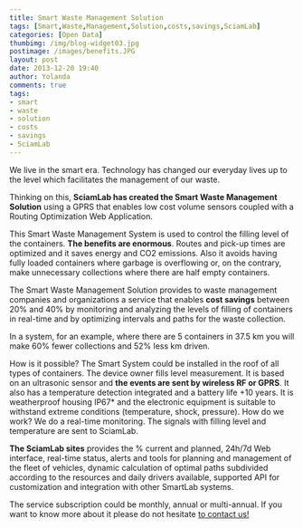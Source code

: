 ```yaml
---
title: Smart Waste Management Solution
tags: [Smart,Waste,Management,Solution,costs,savings,SciamLab]
categories: [Open Data]
thumbimg: /img/blog-widget03.jpg
postimage: /images/benefits.JPG
layout: post
date: 2013-12-20 19:40
author: Yolanda
comments: true
tags:
- smart
- waste
- solution
- costs
- savings
- SciamLab
---
```

We live in the smart era. Technology has changed our everyday lives up to the level which facilitates the management of our waste.

Thinking on this, **SciamLab has created the Smart Waste Management Solution** using a GPRS that enables low cost volume sensors coupled with a Routing Optimization Web Application.

This Smart Waste Management System is used to control the filling level of the containers. **The benefits are enormous**. Routes and pick-up times are optimized and it saves energy and CO2 emissions. Also it avoids having fully loaded containers where garbage is overflowing or, on the contrary, make unnecessary collections where there are half empty containers.

The Smart Waste Management Solution provides to waste management companies and organizations a service that enables **cost savings** between 20% and 40% by monitoring and analyzing the levels of filling of containers in real-time and by optimizing intervals and paths for the waste collection. 

In a system, for an example, where there are 5 containers in 37.5 km you will make 60% fewer collections and 52% less km driven. 

How is it possible? The Smart System could be installed in the roof of all types of containers. The device owner fills level measurement. It is based on an ultrasonic sensor and **the events are sent by wireless RF or GPRS**. It also has a temperature detection integrated and a battery life +10 years. It is weatherproof housing IP67* and the electronic equipment is suitable to withstand extreme conditions (temperature, shock, pressure).
How do we work? We do a real-time monitoring. The signals with filling level and temperature are sent to SciamLab.

**The SciamLab sites** provides the % current and planned,  24h/7d Web interface, real-time status, alerts and tools for planning and management of the fleet of vehicles, dynamic calculation of optimal paths subdivided according to the resources and daily drivers available, supported API for customization and integration with other SmartLab systems. 

The service subscription could be monthly, annual or multi-annual. If you want to know more about it please do not hesitate [to contact us!](http://beta.sciamlab.com/company/contact_us)
